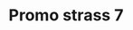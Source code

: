 ---
title: Promo strass 7
date: 
draft: false

# descripcion
description : Encontrá todas las promos de navidad en nuestra tienda de IG. Pedidos por  whatsapp, mail o dm.

materials: 

color: 

dimensions: 

code: 99-99-0702

type: "Promos"

categories: [destacados]

price: $690,00

# Images
# first image will be shown in the product page
images:
  # - image: "images/path_to_image"
  # La ubicacion de las imagenes es imagenes/Promos/Promos.Promo/99-99-0702-promo-strass-7
  - image: "./images/promos/promo/99-99-0702.jpg"
---